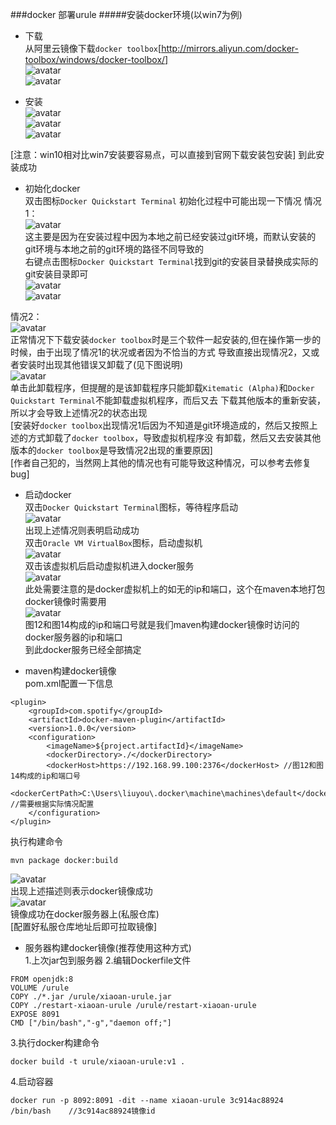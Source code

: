###docker 部署urule
#####安装docker环境(以win7为例)
- 下载                  
从阿里云镜像下载`docker toolbox`[http://mirrors.aliyun.com/docker-toolbox/windows/docker-toolbox/]      
![avatar](../imags/docker/docker-01.png)            
![avatar](../imags/docker/docker-02.png)            

- 安装           
![avatar](../imags/docker/docker-03.png)            
![avatar](../imags/docker/docker-04.png)            
![avatar](../imags/docker/docker-05.png)            
        
[注意：win10相对比win7安装要容易点，可以直接到官网下载安装包安装]
到此安装成功

- 初始化docker         
双击图标`Docker Quickstart Terminal`
初始化过程中可能出现一下情况
情况1：              
![avatar](../imags/docker/docker-06.png)                       
这主要是因为在安装过程中因为本地之前已经安装过git环境，而默认安装的git环境与本地之前的git环境的路径不同导致的         
右键点击图标`Docker Quickstart Terminal`找到git的安装目录替换成实际的git安装目录即可             
![avatar](../imags/docker/docker-07.png)                           
![avatar](../imags/docker/docker-08.png)                               

情况2：            
![avatar](../imags/docker/docker-09.png)                 
正常情况下下载安装`docker toolbox`时是三个软件一起安装的,但在操作第一步的时候，由于出现了情况1的状况或者因为不恰当的方式
导致直接出现情况2，又或者安装时出现其他错误又卸载了(见下图说明)               
![avatar](../imags/docker/docker-10.png)                       
单击此卸载程序，但提醒的是该卸载程序只能卸载`Kitematic (Alpha)`和`Docker Quickstart Terminal`不能卸载虚拟机程序，而后又去
下载其他版本的重新安装，所以才会导致上述情况2的状态出现                
[安装好`docker toolbox`出现情况1后因为不知道是git环境造成的，然后又按照上述的方式卸载了`docker toolbox`，导致虚拟机程序没
有卸载，然后又去安装其他版本的`docker toolbox`是导致情况2出现的重要原因]             
[作者自己犯的，当然网上其他的情况也有可能导致这种情况，可以参考去修复bug]         

- 启动docker                   
双击`Docker Quickstart Terminal`图标，等待程序启动                   
![avatar](../imags/docker/docker-11.png)                 
出现上述情况则表明启动成功                   
双击`Oracle VM VirtualBox`图标，启动虚拟机                 
![avatar](../imags/docker/docker-12.png)                       
双击该虚拟机后启动虚拟机进入docker服务               
![avatar](../imags/docker/docker-13.png)                            
此处需要注意的是docker虚拟机上的如无的ip和端口，这个在maven本地打包docker镜像时需要用            
![avatar](../imags/docker/docker-14.png)                              
图12和图14构成的ip和端口号就是我们maven构建docker镜像时访问的docker服务器的ip和端口          
到此docker服务已经全部搞定            

- maven构建docker镜像       
pom.xml配置一下信息
```text
<plugin>
    <groupId>com.spotify</groupId>
    <artifactId>docker-maven-plugin</artifactId>
    <version>1.0.0</version>
    <configuration>
        <imageName>${project.artifactId}</imageName>
        <dockerDirectory>./</dockerDirectory>
        <dockerHost>https://192.168.99.100:2376</dockerHost> //图12和图14构成的ip和端口号
        <dockerCertPath>C:\Users\liuyou\.docker\machine\machines\default</dockerCertPath>  //需要根据实际情况配置
    </configuration>
</plugin>
```
执行构建命令
```text
mvn package docker:build
```                 
![avatar](../imags/docker/docker-15.png)                     
出现上述描述则表示docker镜像成功               
![avatar](../imags/docker/docker-16.png)                 
镜像成功在docker服务器上(私服仓库)                    
[配置好私服仓库地址后即可拉取镜像]               

- 服务器构建docker镜像(推荐使用这种方式)           
1.上次jar包到服务器
2.编辑Dockerfile文件
```text
FROM openjdk:8
VOLUME /urule
COPY ./*.jar /urule/xiaoan-urule.jar
COPY ./restart-xiaoan-urule /urule/restart-xiaoan-urule
EXPOSE 8091
CMD ["/bin/bash","-g","daemon off;"]
```
3.执行docker构建命令
```text
docker build -t urule/xiaoan-urule:v1 .
```
4.启动容器
```text
docker run -p 8092:8091 -dit --name xiaoan-urule 3c914ac88924 /bin/bash    //3c914ac88924镜像id
```
